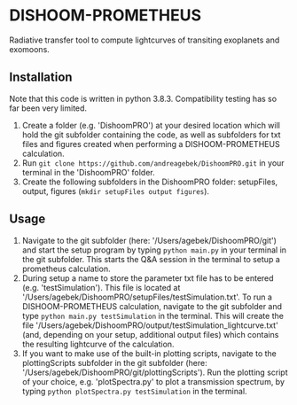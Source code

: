 # DISHOOM-PROMETHEUS
Radiative transfer tool to compute lightcurves of transiting exoplanets and exomoons.

## Installation
Note that this code is written in python 3.8.3. Compatibility testing has so far been very limited.
1. Create a folder (e.g. 'DishoomPRO') at your desired location which will hold the git subfolder containing the code,
as well as subfolders for txt files and figures created when performing a DISHOOM-PROMETHEUS calculation.
2. Run ```git clone https://github.com/andreagebek/DishoomPRO.git``` in your terminal in the 'DishoomPRO' folder.
3. Create the following subfolders in the DishoomPRO folder: setupFiles, output, figures (```mkdir setupFiles output figures```).

## Usage
1. Navigate to the git subfolder (here: '/Users/agebek/DishoomPRO/git') and start the setup program
by typing ```python main.py``` in your terminal in the git subfolder. This starts the Q&A session
in the terminal to setup a prometheus calculation.
2. During setup a name to store the parameter txt file has to be entered (e.g. 'testSimulation').
This file is located at '/Users/agebek/DishoomPRO/setupFiles/testSimulation.txt'. To run a DISHOOM-PROMETHEUS
calculation, navigate to the git subfolder and type ```python main.py testSimulation``` in
the terminal. This will create the file '/Users/agebek/DishoomPRO/output/testSimulation_lightcurve.txt'
(and, depending on your setup, additional output files) which contains the resulting lightcurve of the calculation.
3. If you want to make use of the built-in plotting scripts, navigate to the plottingScripts subfolder
in the git subfolder (here: '/Users/agebek/DishoomPRO/git/plottingScripts'). Run the plotting script
of your choice, e.g. 'plotSpectra.py' to plot a transmission spectrum, by typing ```python plotSpectra.py testSimulation```
in the terminal.
